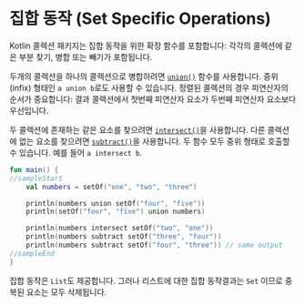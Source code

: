 # 집합 동작 \(Set Specific Operations\)

Kotlin 콜렉션 패키지는 집합 동작을 위한 확장 함수를 포함합니다: 각각의 콜렉션에 같은 부분 찾기, 병합 또는 빼기가 포함됩니다.

두개의 콜렉션을 하나의 콜렉션으로 병합하려면 [`union()`](https://kotlinlang.org/api/latest/jvm/stdlib/kotlin.collections/union.html) 함수를 사용합니다. 중위 \(infix\) 형태인 `a union b`로도 사용할 수 있습니다. 정렬된 콜렉션의 경우 피연산자의 순서가 중요합니다: 결과 콜렉션에서 첫번째 피연산자 요소가 두번째 피연산자 요소보다 우선입니다.

두 콜렉션에 존재하는 같은 요소를 찾으려면 [`intersect()`](https://kotlinlang.org/api/latest/jvm/stdlib/kotlin.collections/intersect.html)을 사용합니다. 다른 콜렉션에 없는 요소를 찾으려면 [`subtract()`](https://kotlinlang.org/api/latest/jvm/stdlib/kotlin.collections/subtract.html)을 사용합니다. 두 함수 모두 중위 형태로 호출할 수 있습니다. 예를 들어 `a intersect b`.

```kotlin
fun main() {
//sampleStart
    val numbers = setOf("one", "two", "three")

    println(numbers union setOf("four", "five"))
    println(setOf("four", "five") union numbers)

    println(numbers intersect setOf("two", "one"))
    println(numbers subtract setOf("three", "four"))
    println(numbers subtract setOf("four", "three")) // same output
//sampleEnd
}
```

집합 동작은 `List`도 제공합니다. 그러나 리스트에 대한 집합 동작결과는 `Set` 이므로 중복된 요소는 모두 삭제됩니다.

